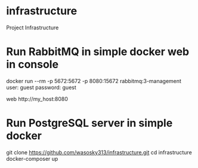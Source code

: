 # infrastructure
Project Infrastructure


# Run RabbitMQ in simple docker web in console

docker run --rm -p 5672:5672 -p 8080:15672 rabbitmq:3-management
user: guest
password: guest

web  http://my_host:8080


# Run PostgreSQL server in simple docker
git clone https://github.com/wasosky313/infrastructure.git
cd infrastructure
docker-composer up
